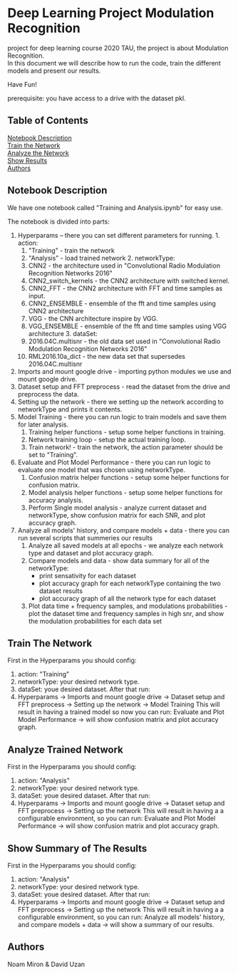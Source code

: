 # Deep Learning Project Modulation Recognition
project for deep learning course 2020 TAU, the project is about Modulation Recognition. <br/>
In this document we will describe how to run the code, train the different models and present our results. <br/>

Have Fun!

prerequisite: you have access to a drive with the dataset pkl.
## Table of Contents  
[Notebook Description](#desc)  <br/>
[Train the Network](#train)<br/>
[Analyze the Network](#analyze_train)  <br/>
[Show Results](#results)<br/>
[Authors](#authors)<br/>


## <a name="desc"/> Notebook Description
We have one notebook called "Training and Analysis.ipynb" for easy use.

The notebook is divided into parts:
  1.	Hyperparams – there you can set different parameters for running.
      1. action:
        1. "Training" - train the network
        2. "Analysis" - load trained network
      2. networkType:
        1. CNN2 - the architecture used in "Convolutional Radio Modulation Recognition
Networks 2016"
        2. CNN2_switch_kernels - the CNN2 architecture with switched kernel.
        3. CNN2_FFT - the CNN2 architecture with FFT and time samples as input.
        4. CNN2_ENSEMBLE - ensemble of the  fft and time samples using CNN2 architecture
        5. VGG - the CNN architecture inspire by VGG.
        6. VGG_ENSEMBLE - ensemble of the  fft and time samples using VGG architecture
      3. dataSet:
        1. 2016.04C.multisnr - the old data set used in "Convolutional Radio Modulation Recognition
Networks 2016"
        2. RML2016.10a_dict - the new data set that supersedes 2016.04C.multisnr
  2.  Imports and mount google drive - importing python modules we use and mount google drive. 
  3.  Dataset setup and FFT preprocess - read the dataset from the drive and preprocess the data.
  4.  Setting up the network - there we setting up the network according to networkType and prints it contents.
  5.  Model Training - there you can run logic to train models and save them for later analysis.
      1. Training helper functions - setup some helper functions in training.
      2. Network training loop - setup the actual training loop.
      3. Train network! - train the network, the action parameter should be set to "Training".
  6.  Evaluate and Plot Model Performance - there you can run logic to evaluate one model that was chosen using networkType.
      1. Confusion matrix helper functions - setup some helper functions for confusion matrix.
      2. Model analysis helper functions - setup some helper functions for accuracy analysis.
      3. Perform Single model analysis - analyze current dataset and networkType, show confusion matrix for each SNR, and plot accuracy graph.
  7.  Analyze all models' history, and compare models + data - there you can run several scripts that summeries our results
      1. Analyze all saved models at all epochs - we analyze each network type and dataset and plot accuracy graph.
      2. Compare models and data - show data summary for all of the networkType:
          * print sensativity for each dataset
          * plot accuracy graph for each networkType containing the two dataset results
          * plot accuracy graph of all the network type for each dataset
      3. Plot data time + frequency samples, and modulations probabilities - plot the dataset time and frequency samples in high snr, and show the modulation probabilities for             each data set 


## <a name="train"/> Train The Network
First in the Hyperparams you should config:
1.	action: "Training"
2.	networkType: your desired network type.
3.  dataSet: youe desired dataset.
After that run: 
1. Hyperparams -> Imports and mount google drive -> Dataset setup and FFT preprocess -> Setting up the network -> Model Training
This will result in having a trained model so now you can run:
Evaluate and Plot Model Performance -> will show confusion matrix and plot accuracy graph.

## <a name="analyze_train"/> Analyze Trained Network
First in the Hyperparams you should config:
1.	action: "Analysis"
2.	networkType: your desired network type.
3.  dataSet: youe desired dataset.
After that run: 
1. Hyperparams -> Imports and mount google drive -> Dataset setup and FFT preprocess -> Setting up the network
This will result in having a a configurable environment, so you can run:
Evaluate and Plot Model Performance -> will show confusion matrix and plot accuracy graph.

## <a name="results"/> Show Summary of The Results
First in the Hyperparams you should config:
1.	action: "Analysis"
2.	networkType: your desired network type.
3.  dataSet: youe desired dataset.
After that run: 
1. Hyperparams -> Imports and mount google drive -> Dataset setup and FFT preprocess -> Setting up the network
This will result in having a a configurable environment, so you can run:
Analyze all models' history, and compare models + data -> will show a summary of our results.

## <a name="authors"/> Authors
Noam Miron & David Uzan

